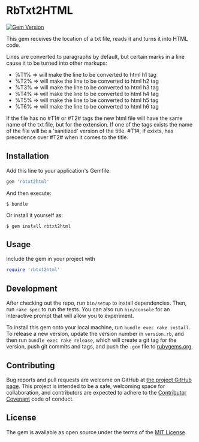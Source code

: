 # RbTxt2HTML

[![Gem Version](https://badge.fury.io/rb/rbtxt2html.svg)](https://badge.fury.io/rb/rbtxt2html)


This gem receives the location of a txt file, reads it and turns it into HTML code.

Lines are converted to paragraphs by default, but certain marks in a line cause it to be turned into other markups:

* %T1%       => will make the line to be converted to html h1 tag
* %T2%       => will make the line to be converted to html h2 tag
* %T3%       => will make the line to be converted to html h3 tag
* %T4%       => will make the line to be converted to html h4 tag
* %T5%       => will make the line to be converted to html h5 tag
* %T6%       => will make the line to be converted to html h6 tag

If the file has no #T1# or #T2# tags the new html file will have the same name of the txt file, but for the extension. If one of the tags exists the name of the file will be a 'sanitized' version of the title. #T1#, if exixts, has precedence over #T2# when it comes to the title.

## Installation

Add this line to your application's Gemfile:

```ruby
gem 'rbtxt2html'
```

And then execute:

    $ bundle

Or install it yourself as:

    $ gem install rbtxt2html

## Usage

Include the gem in your project with

```ruby
require 'rbtxt2html'
```

## Development

After checking out the repo, run `bin/setup` to install dependencies. Then, run `rake spec` to run the tests. You can also run `bin/console` for an interactive prompt that will allow you to experiment.

To install this gem onto your local machine, run `bundle exec rake install`. To release a new version, update the version number in `version.rb`, and then run `bundle exec rake release`, which will create a git tag for the version, push git commits and tags, and push the `.gem` file to [rubygems.org](https://rubygems.org).

## Contributing

Bug reports and pull requests are welcome on GitHub at [the project GitHub page](https://github.com/EdDeAlmeidaJr/rbtxt2html). This project is intended to be a safe, welcoming space for collaboration, and contributors are expected to adhere to the [Contributor Covenant](http://contributor-covenant.org) code of conduct.


## License

The gem is available as open source under the terms of the [MIT License](http://opensource.org/licenses/MIT).

